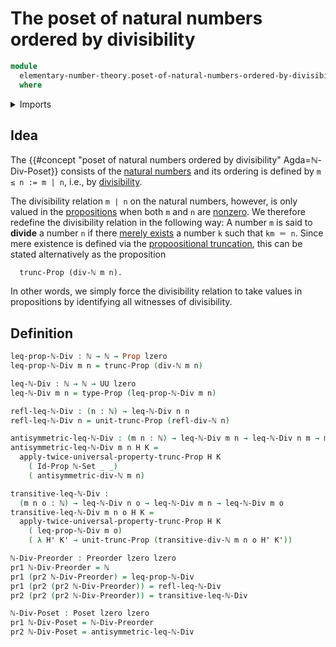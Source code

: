 # The poset of natural numbers ordered by divisibility

```agda
module
  elementary-number-theory.poset-of-natural-numbers-ordered-by-divisibility
  where
```

<details><summary>Imports</summary>

```agda
open import elementary-number-theory.divisibility-natural-numbers
open import elementary-number-theory.equality-natural-numbers
open import elementary-number-theory.multiplication-natural-numbers
open import elementary-number-theory.natural-numbers

open import foundation.dependent-pair-types
open import foundation.empty-types
open import foundation.identity-types
open import foundation.propositional-truncations
open import foundation.propositions
open import foundation.sets
open import foundation.universe-levels

open import order-theory.posets
open import order-theory.preorders
```

</details>

## Idea

The
{{#concept "poset of natural numbers ordered by divisibility" Agda=ℕ-Div-Poset}}
consists of the [natural numbers](elementary-number-theory.natural-numbers.md)
and its ordering is defined by `m ≤ n := m | n`, i.e., by
[divisibility](elementary-number-theory.divisibility-natural-numbers.md).

The divisibility relation `m | n` on the natural numbers, however, is only
valued in the [propositions](foundation.propositions.md) when both `m` and `n`
are [nonzero](elementary-number-theory.nonzero-natural-numbers.md). We therefore
redefine the divisibility relation in the following way: A number `m` is said to
**divide** a number `n` if there
[merely exists](foundation.existential-quantification.md) a number `k` such that
`km ＝ n`. Since mere existence is defined via the
[propoositional truncation](foundation.propositional-truncations.md), this can
be stated alternatively as the proposition

```text
  trunc-Prop (div-ℕ m n).
```

In other words, we simply force the divisibility relation to take values in
propositions by identifying all witnesses of divisibility.

## Definition

```agda
leq-prop-ℕ-Div : ℕ → ℕ → Prop lzero
leq-prop-ℕ-Div m n = trunc-Prop (div-ℕ m n)

leq-ℕ-Div : ℕ → ℕ → UU lzero
leq-ℕ-Div m n = type-Prop (leq-prop-ℕ-Div m n)

refl-leq-ℕ-Div : (n : ℕ) → leq-ℕ-Div n n
refl-leq-ℕ-Div n = unit-trunc-Prop (refl-div-ℕ n)

antisymmetric-leq-ℕ-Div : (m n : ℕ) → leq-ℕ-Div m n → leq-ℕ-Div n m → m ＝ n
antisymmetric-leq-ℕ-Div m n H K =
  apply-twice-universal-property-trunc-Prop H K
    ( Id-Prop ℕ-Set _ _)
    ( antisymmetric-div-ℕ m n)

transitive-leq-ℕ-Div :
  (m n o : ℕ) → leq-ℕ-Div n o → leq-ℕ-Div m n → leq-ℕ-Div m o
transitive-leq-ℕ-Div m n o H K =
  apply-twice-universal-property-trunc-Prop H K
    ( leq-prop-ℕ-Div m o)
    ( λ H' K' → unit-trunc-Prop (transitive-div-ℕ m n o H' K'))

ℕ-Div-Preorder : Preorder lzero lzero
pr1 ℕ-Div-Preorder = ℕ
pr1 (pr2 ℕ-Div-Preorder) = leq-prop-ℕ-Div
pr1 (pr2 (pr2 ℕ-Div-Preorder)) = refl-leq-ℕ-Div
pr2 (pr2 (pr2 ℕ-Div-Preorder)) = transitive-leq-ℕ-Div

ℕ-Div-Poset : Poset lzero lzero
pr1 ℕ-Div-Poset = ℕ-Div-Preorder
pr2 ℕ-Div-Poset = antisymmetric-leq-ℕ-Div
```
